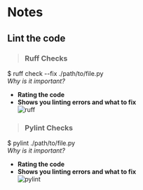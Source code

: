 # Notes

## Lint the code

> ### Ruff Checks

$ ruff check --fix ./path/to/file.py  
_Why is it important?_

* **Rating the code**
* **Shows you linting errors and what to fix**  
![ruff](./image/ruff.PNG)

> ### Pylint Checks

$ pylint ./path/to/file.py  
_Why is it important?_

* **Rating the code**  
* **Shows you linting errors and what to fix**  
![pylint](./image/ppylint.PNG)
